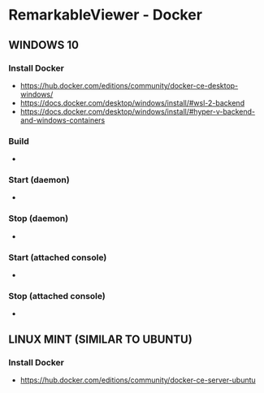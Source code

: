 # RemarkableViewer - Docker

## WINDOWS 10
### Install Docker
- https://hub.docker.com/editions/community/docker-ce-desktop-windows/
- https://docs.docker.com/desktop/windows/install/#wsl-2-backend
- https://docs.docker.com/desktop/windows/install/#hyper-v-backend-and-windows-containers

### Build
-

### Start (daemon)
-

### Stop (daemon)
-

### Start (attached console)
-

### Stop (attached console)
-

## LINUX MINT (SIMILAR TO UBUNTU)
### Install Docker
- https://hub.docker.com/editions/community/docker-ce-server-ubuntu


